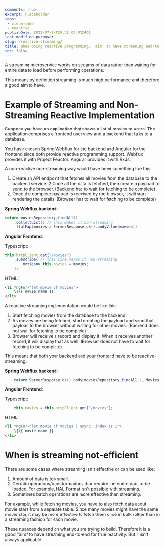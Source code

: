 ```yaml
---
comments: true
excerpt: Placeholder 
tags:
 - clean-code
 - reactive
publishDate: 2022-07-24T20:52:08.052481
last-modified-purpose:
slug: /reactive-streaming/
title: When doing reactive programming, 'aim' to have streaming end-to-end
toc: false
---
```


A streaming microservice works on streams of data rather than waiting for entire data to load before performing operations.

This means by definition streaming is much high performance and therefore a good aim to have.

# Example of Streaming and Non-Streaming Reactive Implementation

Suppose you have an application that shows a list of movies to users. The application comprises a frontend user view and a backend that talks to a database.

You have chosen Spring Webflux for the backend and Angular for the frontend since both provide reactive programming support. Webflux provides it with Project Reactor. Angular provides it with RxJs.

A non-reactive non-streaming way would have been something like this

1. Create an API endpoint that fetches all movies from the database to the backend service.
2 Once all the data is fetched, then create a payload to send to the browser. (Backend has to wait for fetching to be complete)
3. Once the complete payload is received by the browser, it will start rendering the details. (Browser has to wait for fetching to be complete)

**Spring Webflux backend**:

```java
return moviesRepository.findAll()
    .collectList() // this makes it non-streaming
    .flatMap(movies-> ServerResponse.ok().bodyValue(movies));
```
**Angular Frontend**: 

Typescript:
```typescript
this.httpClient.get("/movies")
    .subscribe( // this line makes it non-streaming
        movies=> this.movies = movies;
    );
```
HTML:
```html
<li *ngFor="let movie of movies">
    \{\{ movie.name }}
</li>
```

A reactive streaming implementation would be like this:

1. Start fetching movies from the database to the backend.
2. As movies are being fetched, start creating the payload and send that payload to the browser without waiting for other movies. (Backend does not wait for fetching to be complete)
3. Browser will receive a record and display it. When it receives another record, it will display that as well. (Browser does not have to wait for fetching to be complete).

This means that both your backend and your frontend have to be reactive-streaming.

**Spring Webflux backend**:

```java
    return ServerResponse.ok().body(moviesRepository.findAll(), Movies.class);
```

**Angular Frontend**: 

Typescript:
```typescript
    this.movies = this.httpClient.get("/movies");
```

HTML:
```html
<li *ngFor="let movie of movies | async; index as i">
    \{\{ movie.name }}
</li>
```

# When is streaming not-efficient

There are some cases where streaming isn't effective or can be used like:
1. Amount of data is too small.
2. Certain operations/transformations that require the entire data to be loaded. For example, HAL Format isn't possible with streaming.
3. Sometimes batch operations are more effective than streaming.

For example, while fetching movies, you have to also fetch data about movie stars from a separate table. Since many movies might have the same movie star, it may be more effective to fetch them once in bulk rather than in a streaming fashion for each movie.

These nuances depend on what you are trying to build. Therefore it is a good "aim" to have streaming end-to-end for true reactivity. But it isn't always applicable.